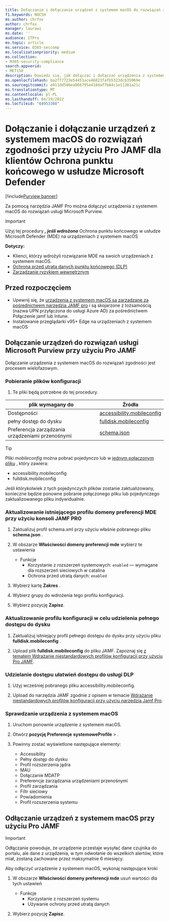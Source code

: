 ```yaml
---
title: Dołączanie i dołączanie urządzeń z systemem macOS do rozwiązań zgodności przy użyciu Pro JAMF dla klientów Ochrona punktu końcowego w usłudze Microsoft Defender
f1.keywords: NOCSH
ms.author: chrfox
author: chrfox
manager: laurawi
ms.date: ''
audience: ITPro
ms.topic: article
ms.service: O365-seccomp
ms.localizationpriority: medium
ms.collection:
- M365-security-compliance
search.appverid:
- MET150
description: Dowiedz się, jak dołączać i dołączać urządzenia z systemem macOS do rozwiązań usługi Microsoft Purview przy użyciu Pro JAMF dla klientów Ochrona punktu końcowego w usłudze Microsoft Defender
ms.openlocfilehash: ba2ff7723e54451ace46823fafb5323dcb35069e
ms.sourcegitcommit: e911dd506ea066795e418daf7b84c1e11381a21c
ms.translationtype: MT
ms.contentlocale: pl-PL
ms.lasthandoff: 04/19/2022
ms.locfileid: "64953388"
---
```

# <a name="onboard-and-offboard-macos-devices-into-compliance-solutions-using-jamf-pro-for-microsoft-defender-for-endpoint-customers"></a>Dołączanie i dołączanie urządzeń z systemem macOS do rozwiązań zgodności przy użyciu Pro JAMF dla klientów Ochrona punktu końcowego w usłudze Microsoft Defender

[!include[Purview banner](../includes/purview-rebrand-banner.md)]

Za pomocą narzędzia JAMF Pro można dołączyć urządzenia z systemem macOS do rozwiązań usługi Microsoft Purview.

> [!IMPORTANT]
> Użyj tej procedury ***, jeśli wdrożono*** Ochrona punktu końcowego w usłudze Microsoft Defender (MDE) na urządzeniach z systemem macOS

**Dotyczy:**

- Klienci, którzy wdrożyli rozwiązanie MDE na swoich urządzeniach z systemem macOS.
- [Ochrona przed utratą danych punktu końcowego (DLP)](./endpoint-dlp-learn-about.md)
- [Zarządzanie ryzykiem wewnętrznym](insider-risk-management.md)


## <a name="before-you-begin"></a>Przed rozpoczęciem

- Upewnij się, że [urządzenia z systemem macOS są zarządzane za pośrednictwem narzędzia JAMF pro](https://www.jamf.com/resources/product-documentation/jamf-pro-installation-guide-for-mac/) i są skojarzone z tożsamością (nazwa UPN przyłączona do usługi Azure AD) za pośrednictwem Połączenie jamf lub Intune.
- Instalowanie przeglądarki v95+ Edge na urządzeniach z systemem macOS

## <a name="onboard-devices-into-microsoft-purview-solutions-using-jamf-pro"></a>Dołączanie urządzeń do rozwiązań usługi Microsoft Purview przy użyciu Pro JAMF

Dołączanie urządzenia z systemem macOS do rozwiązań zgodności jest procesem wielofazowym.

### <a name="download-the-configuration-files"></a>Pobieranie plików konfiguracji

1. Te pliki będą potrzebne do tej procedury.

|plik wymagany do |Źródła |
|---------|---------|
|Dostępności |[accessibility.mobileconfig](https://github.com/microsoft/mdatp-xplat/blob/master/macos/mobileconfig/profiles/accessibility.mobileconfig)|
pełny dostęp do dysku     |[fulldisk.mobileconfig](https://github.com/microsoft/mdatp-xplat/blob/master/macos/mobileconfig/profiles/fulldisk.mobileconfig)|
|Preferencja zarządzania urządzeniami przenośnymi |[schema.json](https://github.com/microsoft/mdatp-xplat/blob/master/macos/schema/schema.json)

> [!TIP]
> Pliki *mobileconfig* można pobrać pojedynczo lub w [jednym połączonym pliku](https://github.com/microsoft/mdatp-xplat/blob/master/macos/mobileconfig/combined/mdatp-nokext.mobileconfig) , który zawiera:
> - accessibility.mobileconfig
> - fulldisk.mobileconfig
>
>Jeśli którykolwiek z tych pojedynczych plików zostanie zaktualizowany, konieczne będzie ponowne pobranie połączonego pliku lub pojedynczego zaktualizowanego pliku indywidualnie.

### <a name="update-the-existing-mde-preference-domain-profile-using-the-jamf-pro-console"></a>Aktualizowanie istniejącego profilu domeny preferencji MDE przy użyciu konsoli JAMF PRO

1. Zaktualizuj profil schema.xml przy użyciu właśnie pobranego pliku **schema.json** .

1. W obszarze **Właściwości domeny preferencji mde** wybierz te ustawienia
    - Funkcje 
        - Korzystanie z rozszerzeń systemowych: `enabled` — wymagane dla rozszerzeń sieciowych w catalina
        - Ochrona przed utratą danych: `enabled`

1. Wybierz kartę **Zakres** .

1. Wybierz grupy do wdrożenia tego profilu konfiguracji.

1. Wybierz pozycję **Zapisz**. 

### <a name="update-the-configuration-profile-for-grant-full-disk-access"></a>Aktualizowanie profilu konfiguracji w celu udzielenia pełnego dostępu do dysku

1. Zaktualizuj istniejący profil pełnego dostępu do dysku przy użyciu pliku **fulldisk.mobileconfig** .

1. Upload plik **fulldisk.mobileconfig** do pliku JAMF. Zapoznaj się [z tematem Wdrażanie niestandardowych profilów konfiguracji przy użyciu Pro JAMF](https://docs.jamf.com/technical-articles/Deploying_Custom_Configuration_Profiles_Using_Jamf_Pro.html).

### <a name="grant-accessibility-access-to-dlp"></a>Udzielanie dostępu ułatwień dostępu do usługi DLP

1. Użyj wcześniej pobranego pliku accessibility.mobileconfig.

1. Upload do narzędzia JAMF zgodnie z opisem w temacie [Wdrażanie niestandardowych profilów konfiguracji przy użyciu narzędzia Jamf Pro](https://www.jamf.com/jamf-nation/articles/648/deploying-custom-configuration-profiles-using-jamf-pro).

### <a name="check-the-macos-device"></a>Sprawdzanie urządzenia z systemem macOS 

1. Uruchom ponownie urządzenie z systemem macOS.

1. Otwórz **pozycję Preferencje** **systemoweProfile** > .

1. Powinny zostać wyświetlone następujące elementy:
    - Accessiblity
    - Pełny dostęp do dysku
    - Profil rozszerzenia jądra
    - MAU
    - Dołączanie MDATP
    - Preferencje zarządzania urządzeniami przenośnymi
    - Profil zarządzania
    - Filtr sieciowy
    - Powiadomienia
    - Profil rozszerzenia systemu

## <a name="offboard-macos-devices-using-jamf-pro"></a>Odłączanie urządzeń z systemem macOS przy użyciu Pro JAMF

> [!IMPORTANT]
> Odłączanie powoduje, że urządzenie przestaje wysyłać dane czujnika do portalu, ale dane z urządzenia, w tym odwołanie do wszelkich alertów, które miał, zostaną zachowane przez maksymalnie 6 miesięcy.

Aby odłączyć urządzenie z systemem macOS, wykonaj następujące kroki

 1. W obszarze **Właściwości domeny preferencji mde** usuń wartości dla tych ustawień
    - Funkcje 
        - Korzystanie z rozszerzeń systemu
        - Używanie ochrony przed utratą danych

1. Wybierz pozycję **Zapisz**.
